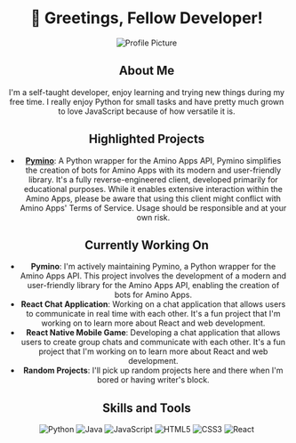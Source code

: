 <div align="center">

# 👋 Greetings, Fellow Developer!

![Profile Picture](https://cdn.discordapp.com/attachments/965717722166100018/1189641363717894184/IMG_7947.jpg)

## About Me

I'm a self-taught developer, enjoy learning and trying new things during my free time. I really enjoy Python for small tasks and have pretty much grown to love JavaScript because of how versatile it is.

## Highlighted Projects

- [**Pymino**](https://github.com/forevercynical/pymino): A Python wrapper for the Amino Apps API, Pymino simplifies the creation of bots for Amino Apps with its modern and user-friendly library. It's a fully reverse-engineered client, developed primarily for educational purposes. While it enables extensive interaction within the Amino Apps, please be aware that using this client might conflict with Amino Apps' Terms of Service. Usage should be responsible and at your own risk.

## Currently Working On

- **Pymino**: I'm actively maintaining Pymino, a Python wrapper for the Amino Apps API. This project involves the development of a modern and user-friendly library for the Amino Apps API, enabling the creation of bots for Amino Apps.
- **React Chat Application**: Working on a chat application that allows users to communicate in real time with each other. It's a fun project that I'm working on to learn more about React and web development.
- **React Native Mobile Game**: Developing a chat application that allows users to create group chats and communicate with each other. It's a fun project that I'm working on to learn more about React and web development.
- **Random Projects**: I'll pick up random projects here and there when I'm bored or having writer's block.

## Skills and Tools

![Python](https://img.shields.io/badge/-Python-3776AB?style=for-the-badge&logo=Python&logoColor=white)
![Java](https://img.shields.io/badge/-Java-ED8B00?style=for-the-badge&logo=Java&logoColor=white)
![JavaScript](https://img.shields.io/badge/-JavaScript-F7DF1E?style=for-the-badge&logo=JavaScript&logoColor=black)
![HTML5](https://img.shields.io/badge/-HTML5-E34F26?style=for-the-badge&logo=HTML5&logoColor=white)
![CSS3](https://img.shields.io/badge/-CSS3-1572B6?style=for-the-badge&logo=CSS3&logoColor=white)
![React](https://img.shields.io/badge/-React-61DAFB?style=for-the-badge&logo=React&logoColor=black)

</div>
